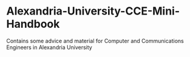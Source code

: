 # Alexandria-University-CCE-Mini-Handbook
Contains some advice and material for Computer and Communications Engineers in Alexandria University
